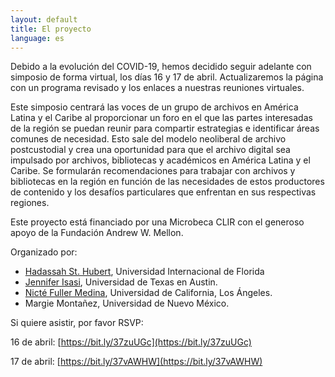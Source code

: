 ```yaml
---
layout: default
title: El proyecto
language: es
---
```


Debido a la evolución del COVID-19, hemos decidido seguir adelante con simposio de forma virtual, los días 16 y 17 de abril. Actualizaremos la página con un programa revisado y los enlaces a nuestras reuniones virtuales.   



Este simposio centrará las voces de un grupo de archivos en América Latina y el Caribe al proporcionar un foro en el que las partes interesadas de la región se puedan reunir para compartir estrategias e identificar áreas comunes de necesidad. Esto sale del modelo neoliberal de archivo postcustodial y crea una oportunidad para que el archivo digital sea impulsado por archivos, bibliotecas y académicos en América Latina y el Caribe. Se formularán recomendaciones para trabajar con archivos y bibliotecas en la región en función de las necesidades de estos productores de contenido y los desafíos particulares que enfrentan en sus respectivas regiones.

Este proyecto está financiado por una Microbeca CLIR con el generoso apoyo de la Fundación Andrew W. Mellon. 

Organizado por:

- [Hadassah St. Hubert](https://www.linkedin.com/in/hadassah-st-hubert-ph-d-03b2362a/), Universidad Internacional de Florida
- [Jennifer Isasi](https://dr.jenniferisasi.com), Universidad de Texas en Austin.
- [Nicté Fuller Medina](https://nfullerm.wixsite.com/website), Universidad de California, Los Ángeles.
- Margie Montañez, Universidad de Nuevo México.

Si quiere asistir, por favor RSVP: 

16 de abril: [https://bit.ly/37zuUGc](https://bit.ly/37zuUGc) 

17 de abril:  [https://bit.ly/37vAWHW](https://bit.ly/37vAWHW)

